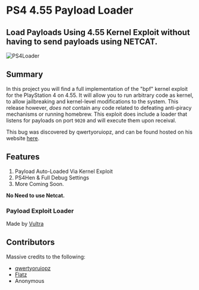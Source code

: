 # PS4 4.55 Payload Loader
Load Payloads Using 4.55 Kernel Exploit without having to send payloads using NETCAT.
---
![PS4Loader](https://i.gyazo.com/22c2fb0fd00b370a7967e195df32f2e9.jpg)
## Summary
In this project you will find a full implementation of the "bpf" kernel exploit for the PlayStation 4 on 4.55. It will allow you to run arbitrary code as kernel, to allow jailbreaking and kernel-level modifications to the system. This release however, *does not* contain any code related to defeating anti-piracy mechanisms or running homebrew. This exploit does include a loader that listens for payloads on port `9020` and will execute them upon receival.

This bug was discovered by qwertyoruiopz, and can be found hosted on his website [here](http://crack.bargains/455/).

## Features
1) Payload Auto-Loaded Via Kernel Exploit
2) PS4Hen & Full Debug Settings 
3) More Coming Soon.

**No Need to use Netcat.**

### Payload Exploit Loader
Made by [Vultra](https://twitter.com/C0rpVultra)

## Contributors
Massive credits to the following:

- [qwertyoruiopz](https://twitter.com/qwertyoruiopz)
- [Flatz](https://twitter.com/flat_z)
- Anonymous
